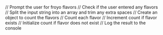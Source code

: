 // Prompt the user for froyo flavors
// Check if the user entered any flavors
    // Split the input string into an array and trim any extra spaces
    // Create an object to count the flavors
    // Count each flavor
// Increment count if flavor exists
// Initialize count if flavor does not exist
    // Log the result to the console
